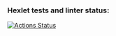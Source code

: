 ### Hexlet tests and linter status:
[![Actions Status](https://github.com/Hisun0/frontend-project-12/actions/workflows/hexlet-check.yml/badge.svg)](https://github.com/Hisun0/frontend-project-12/actions)